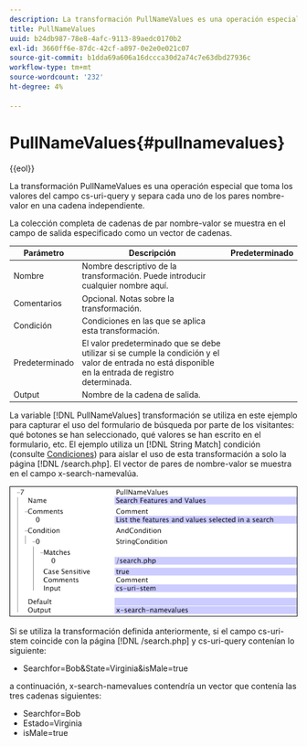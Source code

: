 ```yaml
---
description: La transformación PullNameValues es una operación especial que toma los valores del campo cs-uri-query y separa cada uno de los pares nombre-valor en una cadena independiente.
title: PullNameValues
uuid: b24db987-78e8-4afc-9113-89aedc0170b2
exl-id: 3660ff6e-87dc-42cf-a897-0e2e0e021c07
source-git-commit: b1dda69a606a16dccca30d2a74c7e63dbd27936c
workflow-type: tm+mt
source-wordcount: '232'
ht-degree: 4%

---
```


# PullNameValues{#pullnamevalues}

{{eol}}

La transformación PullNameValues es una operación especial que toma los valores del campo cs-uri-query y separa cada uno de los pares nombre-valor en una cadena independiente.

La colección completa de cadenas de par nombre-valor se muestra en el campo de salida especificado como un vector de cadenas.

| Parámetro | Descripción | Predeterminado |
|---|---|---|
| Nombre | Nombre descriptivo de la transformación. Puede introducir cualquier nombre aquí. |  |
| Comentarios | Opcional. Notas sobre la transformación. |  |
| Condición | Condiciones en las que se aplica esta transformación. |  |
| Predeterminado | El valor predeterminado que se debe utilizar si se cumple la condición y el valor de entrada no está disponible en la entrada de registro determinada. |  |
| Output | Nombre de la cadena de salida. |  |

La variable [!DNL PullNameValues] transformación se utiliza en este ejemplo para capturar el uso del formulario de búsqueda por parte de los visitantes: qué botones se han seleccionado, qué valores se han escrito en el formulario, etc. El ejemplo utiliza un [!DNL String Match] condición (consulte [Condiciones](../../../../../home/c-dataset-const-proc/c-conditions/c-abt-cond.md)) para aislar el uso de esta transformación a solo la página [!DNL /search.php]. El vector de pares de nombre-valor se muestra en el campo x-search-namevalúa.

![](assets/cfg_TransformationType_PullNameValues.png)

Si se utiliza la transformación definida anteriormente, si el campo cs-uri-stem coincide con la página [!DNL /search.php] y cs-uri-query contenían lo siguiente:

* Searchfor=Bob&amp;State=Virginia&amp;isMale=true

a continuación, x-search-namevalues contendría un vector que contenía las tres cadenas siguientes:

* Searchfor=Bob
* Estado=Virginia
* isMale=true
